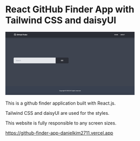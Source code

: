 # React GitHub Finder App with Tailwind CSS and daisyUI

<img width="80%" src="./src/components/layout/assets/preview.png" alt="github finder app" />

<br/>

This is a github finder application built with React.js.

Tailwind CSS and daisyUI are used for the styles.

This website is fully responsible to any screen sizes.

https://github-finder-app-danielkim2711.vercel.app
